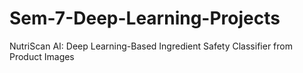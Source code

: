 # Sem-7-Deep-Learning-Projects
NutriScan AI: Deep Learning-Based Ingredient Safety Classifier from Product  Images
